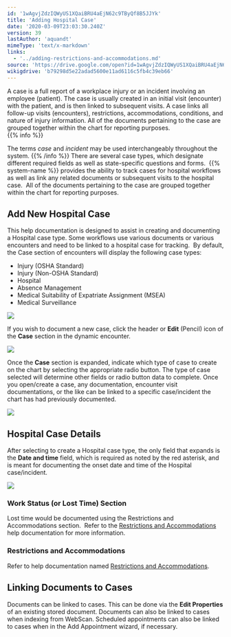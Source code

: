 ```yaml
---
id: '1wAgvjZdzIQWyUS1XQaiBRU4aEjN62c9TByQf8B5JJYk'
title: 'Adding Hospital Case'
date: '2020-03-09T23:03:30.240Z'
version: 39
lastAuthor: 'aquandt'
mimeType: 'text/x-markdown'
links:
  - '../adding-restrictions-and-accommodations.md'
source: 'https://drive.google.com/open?id=1wAgvjZdzIQWyUS1XQaiBRU4aEjN62c9TByQf8B5JJYk'
wikigdrive: 'b79298d5e22adad5600e11ad6116c5fb4c39eb66'
---
```

A case is a full report of a workplace injury or an incident involving an employee (patient). The case is usually created in an initial visit (encounter) with the patient, and is then linked to subsequent visits. A case links all follow-up visits (encounters), restrictions, accommodations, conditions, and nature of injury information. All of the documents pertaining to the case are grouped together within the chart for reporting purposes.  
{{% info %}}

The terms *case* and *incident* may be used interchangeably throughout the system.
{{% /info %}}
There are several case types, which designate different required fields as well as state-specific questions and forms.  {{% system-name %}} provides the ability to track cases for hospital workflows as well as link any related documents or subsequent visits to the hospital case.  All of the documents pertaining to the case are grouped together within the chart for reporting purposes.

## **Add New Hospital Case**

This help documentation is designed to assist in creating and documenting a Hospital case type. Some workflows use various documents or various encounters and need to be linked to a hospital case for tracking. 
By default, the Case section of encounters will display the following case types:
* Injury (OSHA Standard)
* Injury (Non-OSHA Standard)
* Hospital
* Absence Management
* Medical Suitability of Expatriate Assignment (MSEA)
* Medical Surveillance


![](../adding-hospital-case.assets/895ee8d7d82d2149015041165ef84d4f.png)


If you wish to document a new case, click the header or **Edit** (Pencil) icon of the **Case** section in the dynamic encounter.


![](../adding-hospital-case.assets/b634f8f1f09f299c7719210dd5a6b587.png)


Once the **Case** section is expanded, indicate which type of case to create on the chart by selecting the appropriate radio button. The type of case selected will determine other fields or radio button data to complete. Once you open/create a case, any documentation, encounter visit documentations, or the like can be linked to a specific case/incident the chart has had previously documented.


![](../adding-hospital-case.assets/eba3696bba6cba90171e2fe3648265e7.png)


## **Hospital Case Details**

After selecting to create a Hospital case type, the only field that expands is the **Date and time** field, which is required as noted by the red asterisk, and is meant for documenting the onset date and time of the Hospital case/incident.


![](../adding-hospital-case.assets/d4529968221e52436b144bb45cf46814.png)


### **Work Status (or Lost Time) Section**

Lost time would be documented using the Restrictions and Accommodations section.  Refer to the [Restrictions and Accommodations](../adding-restrictions-and-accommodations.md) help documentation for more information.

### **Restrictions and Accommodations**

Refer to help documentation named [Restrictions and Accommodations](../adding-restrictions-and-accommodations.md).

## **Linking Documents to Cases**

Documents can be linked to cases. This can be done via the **Edit Properties** of an existing stored document. Documents can also be linked to cases when indexing from WebScan. Scheduled appointments can also be linked to cases when in the Add Appointment wizard, if necessary.


